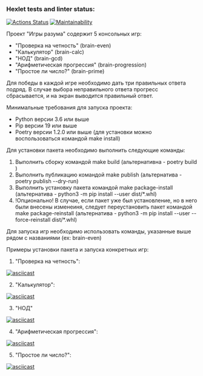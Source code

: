 ### Hexlet tests and linter status:
[![Actions Status](https://github.com/alldost/python-project-49/actions/workflows/hexlet-check.yml/badge.svg)](https://github.com/alldost/python-project-49/actions)
[![Maintainability](https://api.codeclimate.com/v1/badges/38b2e975660c21c973a6/maintainability)](https://codeclimate.com/github/alldost/python-project-49/maintainability)


Проект "Игры разума" содержит 5 консольных игр:

- "Проверка на четность" (brain-even)
- "Калькулятор" (brain-calc)
- "НОД" (brain-gcd)
- "Арифметическая прогрессия" (brain-progression)
- "Простое ли число?" (brain-prime) 

Для победы в каждой игре необходимо дать три правильных ответа подряд. В случае выбора неправильного ответа
прогресс сбрасывается, и на экран выводится правильный ответ. 


Минимальные требования для запуска проекта:

- Python версии 3.6 или выше
- Pip версии 19 или выше
- Poetry версии 1.2.0 или выше (для установки можно воспользоваться командой make install)


Для установки пакета необходимо выполнить следующие команды:

1) Выполнить сборку командой make build (альтернативна - poetry build )
2) Выполнить публикацию командой make publish (альтернатива - poetry publish --dry-run)
3) Выполнить установку пакета командой make package-install (альтернатива - python3 -m pip install --user dist/*.whl)
4) !Опционально! В случае, если пакет уже был установление, но в него были внесены изменеиня, следует 
переустановить пакет командой make package-reinstall 
(альтернатива - python3 -m pip install --user --force-reinstall dist/*.whl)


Для запуска игр необходимо использовать команды, указанные выше рядом с названиями (ex: brain-even)

Примеры установки пакета и запуска конкретных игр:

1. "Проверка на четность":

[![asciicast](https://asciinema.org/a/GUX57w2exnhHn3IwucJa1HtoE.svg)](https://asciinema.org/a/GUX57w2exnhHn3IwucJa1HtoE)

2. "Калькулятор":

[![asciicast](https://asciinema.org/a/4Yd587oZw9oYQdA6WKyrnzlTI.svg)](https://asciinema.org/a/4Yd587oZw9oYQdA6WKyrnzlTI)

3. "НОД"

[![asciicast](https://asciinema.org/a/uQGcIzjq0bEcmSYsb3njppWvT.svg)](https://asciinema.org/a/uQGcIzjq0bEcmSYsb3njppWvT)

4. "Арифметическая прогрессия":

[![asciicast](https://asciinema.org/a/6fZPR1C77M22u9JoAN99UunB0.svg)](https://asciinema.org/a/6fZPR1C77M22u9JoAN99UunB0)

5. "Простое ли число?":

[![asciicast](https://asciinema.org/a/O3MGcse9ba2Zv5ITkhUd14mMC.svg)](https://asciinema.org/a/O3MGcse9ba2Zv5ITkhUd14mMC)
